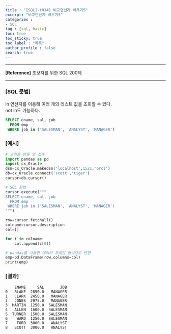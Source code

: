 ```yaml
---
title : "[SQL]-(014) 비교연산자 배우기5"
excerpt: "비교연산자 배우기5"
categories :
- SQL
tag : [sql, basic]
toc: true
toc_sticky: true
toc_label : "목록"
author_profile : false
search: true
---
```


---
**[Reference]** 초보자를 위한 SQL 200제

---
### [SQL 문법]
in 연산자를 이용해 여러 개의 리스트 값을 조회할 수 있다.  
not in도 가능하다.
```sql
SELECT ename, sal, job
  FROM emp
 WHERE job in ('SALESMAN', 'ANALYST', 'MANAGER')
```
### [예시]
```python
# 오라클 연동 및 접속
import pandas as pd
import cx_Oracle
dsn=cx_Oracle.makedsn('localhost',1521,'orcl')
db=cx_Oracle.connect('scott','tiger')
cursor=db.cursor()

# SQL 문법
cursor.execute("""
SELECT ename, sal, job
  FROM emp
 WHERE job in ('SALESMAN', 'ANALYST', 'MANAGER')
""")

row=cursor.fetchall()
colname=cursor.description
col=[]

for i in colname:
    col.append(i[0])

# pandas를 사용한 데이터 프레임 형식으로 변환
emp=pd.DataFrame(row,columns=col)
print(emp)
```
### [결과]

        ENAME     SAL       JOB
    0   BLAKE  2850.0   MANAGER
    1   CLARK  2450.0   MANAGER
    2   JONES  2975.0   MANAGER
    3  MARTIN  1250.0  SALESMAN
    4   ALLEN  1600.0  SALESMAN
    5  TURNER  1500.0  SALESMAN
    6    WARD  1250.0  SALESMAN
    7    FORD  3000.0   ANALYST
    8   SCOTT  3000.0   ANALYST
    
